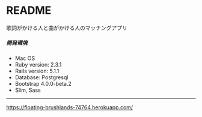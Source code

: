 # README

歌詞がかける人と曲がかける人のマッチングアプリ

##### 開発環境
  * Mac OS
  * Ruby version: 2.3.1
  * Rails version: 5.1.1
  * Database: Postgresql
  * Bootstrap 4.0.0-beta.2
  * Slim, Sass
---
https://floating-brushlands-74764.herokuapp.com/
